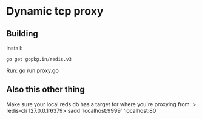 Dynamic tcp proxy
=======================

Building
------------

Install:

    go get gopkg.in/redis.v3

Run:
    go run proxy.go

Also this other thing
----------

Make sure your local reds db has a target for where you're proxying from:
    > redis-cli
    127.0.0.1:6379> sadd 'localhost:9999' 'localhost:80'